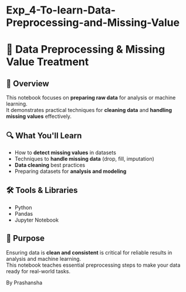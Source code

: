 # Exp_4-To-learn-Data-Preprocessing-and-Missing-Value

# 🧹 Data Preprocessing & Missing Value Treatment

## 🚀 Overview
This notebook focuses on **preparing raw data** for analysis or machine learning.  
It demonstrates practical techniques for **cleaning data** and **handling missing values** effectively.

## 🔍 What You'll Learn
- How to **detect missing values** in datasets  
- Techniques to **handle missing data** (drop, fill, imputation)  
- **Data cleaning** best practices  
- Preparing datasets for **analysis and modeling**

## 🛠 Tools & Libraries
- Python  
- Pandas  
- Jupyter Notebook  

## 🎯 Purpose
Ensuring data is **clean and consistent** is critical for reliable results in analysis and machine learning.  
This notebook teaches essential preprocessing steps to make your data ready for real-world tasks.

 By Prashansha


